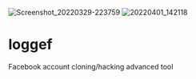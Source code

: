![Screenshot_20220329-223759](https://user-images.githubusercontent.com/42940742/161413046-f5f7ab95-9a9d-4e75-8940-cb9145c5ea6d.png)
![20220401_142118](https://user-images.githubusercontent.com/42940742/161412973-90edebb3-78c0-409b-96b5-994aec444512.png)
# loggef
Facebook account cloning/hacking advanced tool
